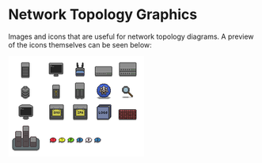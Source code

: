 # Network Topology Graphics

Images and icons that are useful for network topology diagrams. A preview
of the icons themselves can be seen below:

![Network graphics](https://github.com/rbisewski/network_topology_graphics/blob/master/network_graphics.png "Network graphics")
